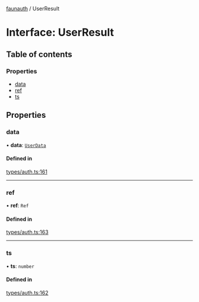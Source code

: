 [faunauth](../index.md) / UserResult

# Interface: UserResult

## Table of contents

### Properties

- [data](UserResult.md#data)
- [ref](UserResult.md#ref)
- [ts](UserResult.md#ts)

## Properties

### data

• **data**: [`UserData`](UserData.md)

#### Defined in

[types/auth.ts:161](https://github.com/alexnitta/faunauth/blob/8cbba2b/src/types/auth.ts#L161)

___

### ref

• **ref**: `Ref`

#### Defined in

[types/auth.ts:163](https://github.com/alexnitta/faunauth/blob/8cbba2b/src/types/auth.ts#L163)

___

### ts

• **ts**: `number`

#### Defined in

[types/auth.ts:162](https://github.com/alexnitta/faunauth/blob/8cbba2b/src/types/auth.ts#L162)
